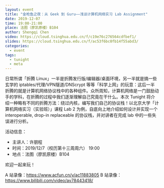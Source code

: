 ```yaml
---
layout: event
title: "金枪鱼之夜：从 Geek 到 Guru——浅谈计算机网络实习 Lab Assignment"
date: 2019-12-07
time: 19:00-21:00
place: 法图（廖凯原楼）B104
author: Shengqi Chen
video: https://cloud.tsinghua.edu.cn/f/c19e76c276564cdfbef1/
slides: https://cloud.tsinghua.edu.cn/f/ac53f6bc0fb14f55abd3/
categories:
  - event
tags:
  - tunight
  - meta
---
```


日常所谓「折腾 Linux」一半是折腾发行版/编辑器/桌面环境，另一半就是搞一些玄学的 iptables/代理/VPN隧道/DNScrypt 等等「科学上网」的玩意：这后一半折腾的就是计算机网络协议栈中的各种组件。众所周知，计算机网络是一门鼓励动手的学科，在折腾的过程中我们逐渐理解自己究竟在干什么。本次 Tunight 将介绍一种略有不同的折腾方法：绕过内核，编写我们自己的协议栈！以北京大学「计算机网络实习（实验班）」课程 Lab 2 为例，自底向上地介绍如何设计并实现一个 interoperable, drop-in replaceable 的协议栈，并对讲者在完成 lab 中的一些失误进行分析。

<!--more-->

活动信息：

* 主讲人：许朋程
* 时间：2019/12/7（校历第十三周周六） 19:00
* 地点：法图（廖凯原楼）B104

欢迎一起来玩！

A 站录像：https://www.acfun.cn/v/ac11883805
B 站录像：https://www.bilibili.com/video/av78443418/
